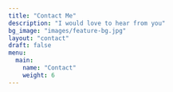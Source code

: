 ```yaml
---
title: "Contact Me"
description: "I would love to hear from you"
bg_image: "images/feature-bg.jpg"
layout: "contact"
draft: false
menu:
  main:
    name: "Contact"
    weight: 6
---
```

